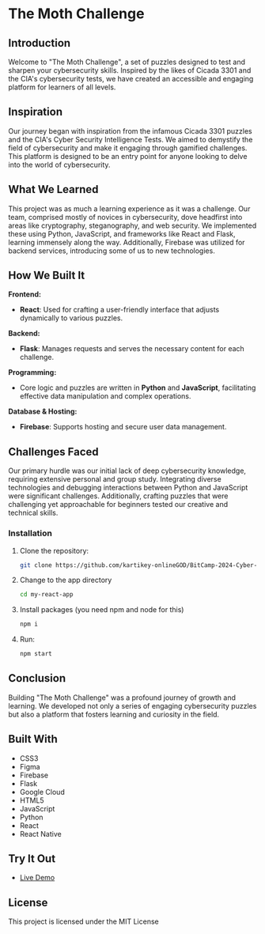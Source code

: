 # The Moth Challenge

## Introduction
Welcome to "The Moth Challenge", a set of puzzles designed to test and sharpen your cybersecurity skills. Inspired by the likes of Cicada 3301 and the CIA's cybersecurity tests, we have created an accessible and engaging platform for learners of all levels.

## Inspiration
Our journey began with inspiration from the infamous Cicada 3301 puzzles and the CIA's Cyber Security Intelligence Tests. We aimed to demystify the field of cybersecurity and make it engaging through gamified challenges. This platform is designed to be an entry point for anyone looking to delve into the world of cybersecurity.

## What We Learned
This project was as much a learning experience as it was a challenge. Our team, comprised mostly of novices in cybersecurity, dove headfirst into areas like cryptography, steganography, and web security. We implemented these using Python, JavaScript, and frameworks like React and Flask, learning immensely along the way. Additionally, Firebase was utilized for backend services, introducing some of us to new technologies.

## How We Built It
**Frontend:**
- **React**: Used for crafting a user-friendly interface that adjusts dynamically to various puzzles.

**Backend:**
- **Flask**: Manages requests and serves the necessary content for each challenge.

**Programming:**
- Core logic and puzzles are written in **Python** and **JavaScript**, facilitating effective data manipulation and complex operations.

**Database & Hosting:**
- **Firebase**: Supports hosting and secure user data management.

## Challenges Faced
Our primary hurdle was our initial lack of deep cybersecurity knowledge, requiring extensive personal and group study. Integrating diverse technologies and debugging interactions between Python and JavaScript were significant challenges. Additionally, crafting puzzles that were challenging yet approachable for beginners tested our creative and technical skills.

### Installation
1. Clone the repository:
   ```bash
   git clone https://github.com/kartikey-onlineGOD/BitCamp-2024-Cyber-

2. Change to the app directory
   ```bash
   cd my-react-app
   
3. Install packages (you need npm and node for this)
   ```bash
   npm i

4. Run:
   ```bash
   npm start


## Conclusion
Building "The Moth Challenge" was a profound journey of growth and learning. We developed not only a series of engaging cybersecurity puzzles but also a platform that fosters learning and curiosity in the field.

## Built With
- CSS3
- Figma
- Firebase
- Flask
- Google Cloud
- HTML5
- JavaScript
- Python
- React
- React Native

## Try It Out
- [Live Demo](http://phishandchips.us)


## License
This project is licensed under the MIT License

